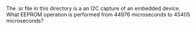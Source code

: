 The .sr file in this directory is a an I2C capture of an embedded device. What EEPROM operation is performed from 44976 microseconds to 45405 microseconds? 
